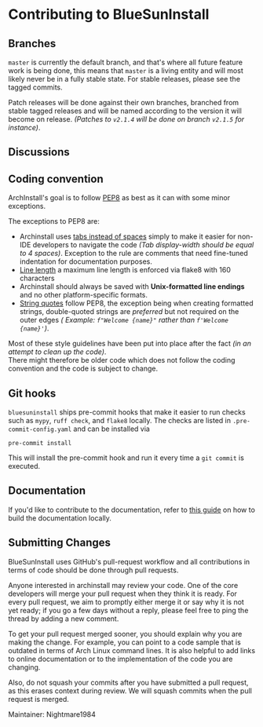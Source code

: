 # Contributing to BlueSunInstall

## Branches

`master` is currently the default branch, and that's where all future feature work is being done, this means that `master` is a living entity and will most likely never be in a fully stable state.
For stable releases, please see the tagged commits.

Patch releases will be done against their own branches, branched from stable tagged releases and will be named according to the version it will become on release.
  *(Patches to `v2.1.4` will be done on branch `v2.1.5` for instance)*.

## Discussions

## Coding convention

ArchInstall's goal is to follow [PEP8](https://www.python.org/dev/peps/pep-0008/) as best as it can with some minor exceptions.<br>

The exceptions to PEP8 are:

* Archinstall uses [tabs instead of spaces](https://www.python.org/dev/peps/pep-0008/#tabs-or-spaces) simply to make it
  easier for non-IDE developers to navigate the code *(Tab display-width should be equal to 4 spaces)*. Exception to the
  rule are comments that need fine-tuned indentation for documentation purposes.
* [Line length](https://www.python.org/dev/peps/pep-0008/#maximum-line-length) a maximum line length is enforced via flake8 with 160 characters
* Archinstall should always be saved with **Unix-formatted line endings** and no other platform-specific formats.
* [String quotes](https://www.python.org/dev/peps/pep-0008/#string-quotes) follow PEP8, the exception being when
  creating formatted strings, double-quoted strings are *preferred* but not required on the outer edges *(
  Example: `f"Welcome {name}"` rather than `f'Welcome {name}'`)*.

Most of these style guidelines have been put into place after the fact *(in an attempt to clean up the code)*.<br>
There might therefore be older code which does not follow the coding convention and the code is subject to change.

## Git hooks

`bluesuninstall` ships pre-commit hooks that make it easier to run checks such as `mypy`, `ruff check`, and `flake8` locally.
The checks are listed in `.pre-commit-config.yaml` and can be installed via
```
pre-commit install
```

This will install the pre-commit hook and run it every time a `git commit` is executed.

## Documentation

If you'd like to contribute to the documentation, refer to [this guide](docs/README.md) on how to build the documentation locally.

## Submitting Changes

BlueSunInstall uses GitHub's pull-request workflow and all contributions in terms of code should be done through pull requests.<br>

Anyone interested in archinstall may review your code. One of the core developers will merge your pull request when they
think it is ready. For every pull request, we aim to promptly either merge it or say why it is not yet ready; if you go
a few days without a reply, please feel free to ping the thread by adding a new comment.

To get your pull request merged sooner, you should explain why you are making the change. For example, you can point to
a code sample that is outdated in terms of Arch Linux command lines. It is also helpful to add links to online
documentation or to the implementation of the code you are changing.

Also, do not squash your commits after you have submitted a pull request, as this erases context during review. We will
squash commits when the pull request is merged.

Maintainer:
Nightmare1984
